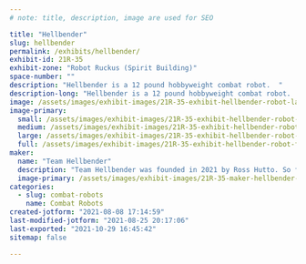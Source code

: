 ```yaml
---
# note: title, description, image are used for SEO

title: "Hellbender"
slug: hellbender
permalink: /exhibits/hellbender/
exhibit-id: 21R-35
exhibit-zone: "Robot Ruckus (Spirit Building)"
space-number: ""
description: "Hellbender is a 12 pound hobbyweight combat robot.  "
description-long: "Hellbender is a 12 pound hobbyweight combat robot.  Its primary weapon is a 4 inch vertical steel drum spinning over 8000 rpm."
image: /assets/images/exhibit-images/21R-35-exhibit-hellbender-robot-large.jpg
image-primary: 
  small: /assets/images/exhibit-images/21R-35-exhibit-hellbender-robot-small.jpg
  medium: /assets/images/exhibit-images/21R-35-exhibit-hellbender-robot-medium.jpg
  large: /assets/images/exhibit-images/21R-35-exhibit-hellbender-robot-large.jpg
  full: /assets/images/exhibit-images/21R-35-exhibit-hellbender-robot-full.jpg
maker: 
  name: "Team Hellbender"
  description: "Team Hellbender was founded in 2021 by Ross Hutto. So far all we have accomplished is burning up speed controllers and 3d printing things that don&#039;t work. "
  image-primary: /assets/images/exhibit-images/21R-35-maker-hellbender-img-2202-medium.JPG
categories: 
  - slug: combat-robots
    name: Combat Robots
created-jotform: "2021-08-08 17:14:59"
last-modified-jotform: "2021-08-25 20:17:06"
last-exported: "2021-10-29 16:45:42"
sitemap: false

---
```

